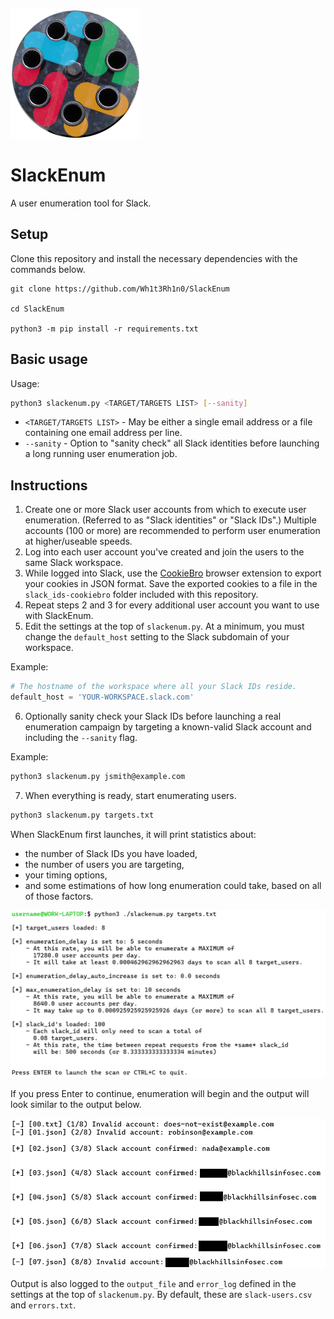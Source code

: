 
![SlackEnum logo](assets/logo-slackenum.png)  

# SlackEnum

A user enumeration tool for Slack.


## Setup

Clone this repository and install the necessary dependencies with the commands below.

```
git clone https://github.com/Wh1t3Rh1n0/SlackEnum

cd SlackEnum

python3 -m pip install -r requirements.txt
```


## Basic usage


Usage:

```bash
python3 slackenum.py <TARGET/TARGETS LIST> [--sanity]
```

- `<TARGET/TARGETS LIST>` - May be either a single email address or a file containing one email address per line.
- `--sanity` - Option to "sanity check" all Slack identities before launching a long running user enumeration job.



## Instructions

1. Create one or more Slack user accounts from which to execute user enumeration. (Referred to as "Slack identities" or "Slack IDs".) Multiple accounts (100 or more) are recommended to perform user enumeration at higher/useable speeds.
2. Log into each user account you've created and join the users to the same Slack workspace.
3. While logged into Slack, use the [CookieBro](https://addons.mozilla.org/en-US/firefox/addon/cookiebro/) browser extension to export your cookies in JSON format. Save the exported cookies to a file in the `slack_ids-cookiebro` folder included with this repository.
4. Repeat steps 2 and 3 for every additional user account you want to use with SlackEnum.
5. Edit the settings at the top of `slackenum.py`. At a minimum, you must change the `default_host` setting to the Slack subdomain of your workspace. 
 
Example:

```python
# The hostname of the workspace where all your Slack IDs reside.
default_host = 'YOUR-WORKSPACE.slack.com'
```

6. Optionally sanity check your Slack IDs before launching a real enumeration campaign by targeting a known-valid Slack account and including the `--sanity` flag.

Example:

```bash
python3 slackenum.py jsmith@example.com
```

7. When everything is ready, start enumerating users.

```bash
python3 slackenum.py targets.txt
```

When SlackEnum first launches, it will print statistics about:
- the number of Slack IDs you have loaded, 
- the number of users you are targeting, 
- your timing options,
- and some estimations of how long enumeration could take, based on all of those factors.

![](assets/example-execution.png)

If you press Enter to continue, enumeration will begin and the output will look similar to the output below.

![](assets/example-output.png)

Output is also logged to the `output_file` and `error_log` defined in the settings at the top of `slackenum.py`. By default, these are `slack-users.csv` and `errors.txt`.

